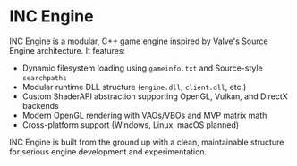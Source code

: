 # INC Engine

INC Engine is a modular, C++ game engine inspired by Valve's Source Engine architecture. It features:

- Dynamic filesystem loading using `gameinfo.txt` and Source-style `searchpaths`
- Modular runtime DLL structure (`engine.dll`, `client.dll`, etc.)
- Custom ShaderAPI abstraction supporting OpenGL, Vulkan, and DirectX backends
- Modern OpenGL rendering with VAOs/VBOs and MVP matrix math
- Cross-platform support (Windows, Linux, macOS planned)

INC Engine is built from the ground up with a clean, maintainable structure for serious engine development and experimentation.
